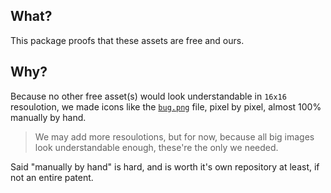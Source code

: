 
## What?

This package proofs that these assets are free and ours.

## Why?

Because no other free asset(s) would look understandable in `16x16` resoulotion,
we made icons like the [`bug.png`](images/bug.png) file, pixel by pixel,
almost 100% manually by hand.

>We may add more resoulotions, but for now,
>because all big images look understandable enough, these're the only we needed.

Said "manually by hand" is hard, and is worth it's own repository at least,
if not an entire patent.
